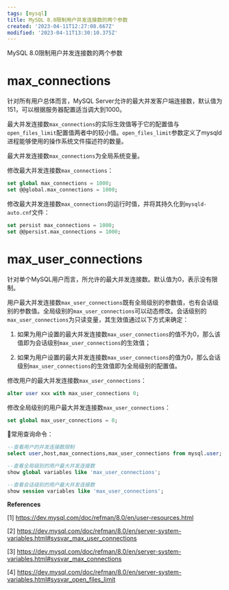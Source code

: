 ```yaml
---
tags: [mysql]
title: MySQL 8.0限制用户并发连接数的两个参数
created: '2023-04-11T12:27:08.667Z'
modified: '2023-04-11T13:30:10.375Z'
---
```


MySQL 8.0限制用户并发连接数的两个参数

# max_connections

针对所有用户总体而言，MySQL Server允许的最大并发客户端连接数，默认值为151，可以根据服务器配置适当调大到1000。

最大并发连接数`max_connections`的实际生效值等于它的配置值与`open_files_limit`配置值两者中的较小值。`open_files_limit`参数定义了mysqld进程能够使用的操作系统文件描述符的数量。

最大并发连接数`max_connections`为全局系统变量。

修改最大并发连接数`max_connections`：
```sql
set global max_connections = 1000;
set @@global.max_connections = 1000;
```

修改最大并发连接数`max_connections`的运行时值，并将其持久化到`mysqld-auto.cnf`文件：
```sql
set persist max_connections = 1000;
set @@persist.max_connections = 1000;
```

# max_user_connections

针对单个MySQL用户而言，所允许的最大并发连接数。默认值为0，表示没有限制。

用户最大并发连接数`max_user_connections`既有全局级别的参数值，也有会话级别的参数值。全局级别的`max_user_connections`可以动态修改。会话级别的`max_user_connections`为只读变量，其生效值通过以下方式来确定：

1. 如果为用户设置的最大并发连接数`max_user_connections`的值不为0，那么该值即为会话级别`max_user_connections`的生效值；

2. 如果为用户设置的最大并发连接数`max_user_connections`的值为0，那么会话级别`max_user_connections`的生效值即为全局级别的配置值。

修改用户的最大并发连接数`max_user_connections`：
```sql
alter user xxx with max_user_connections 0;
```

修改全局级别的用户最大并发连接数`max_user_connections`：
```sql
set global max_user_connections = 0;
```

:sunflower:常用查询命令：
```sql
--查看用户的并发连接数限制
select user,host,max_connections,max_user_connections from mysql.user;

--查看全局级别的用户最大并发连接数
show global variables like 'max_user_connections';

--查看会话级别的用户最大并发连接数
show session variables like 'max_user_connections';
```


**References**

[1] https://dev.mysql.com/doc/refman/8.0/en/user-resources.html

[2] https://dev.mysql.com/doc/refman/8.0/en/server-system-variables.html#sysvar_max_user_connections

[3] https://dev.mysql.com/doc/refman/8.0/en/server-system-variables.html#sysvar_max_connections

[4] https://dev.mysql.com/doc/refman/8.0/en/server-system-variables.html#sysvar_open_files_limit





